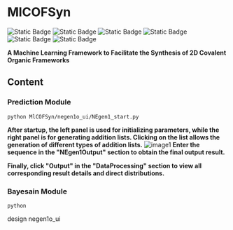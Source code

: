 # MlCOFSyn
<img alt="Static Badge" src="https://img.shields.io/badge/c++-8.1.0-red?style=flat"> <img alt="Static Badge" src="https://img.shields.io/badge/python-3.12-blue?style=flat"> <img alt="Static Badge" src="https://img.shields.io/badge/PyQt5-green?style=flat"> <img alt="Static Badge" src="https://img.shields.io/badge/sklearn-1.4.2-black?style=flat"> <img alt="Static Badge" src="https://img.shields.io/badge/numpy-1.26.4-pink?style=flat"> <img alt="Static Badge" src="https://img.shields.io/badge/pandas-2.2.2-orange?style=flat">


**A Machine Learning Framework to Facilitate the Synthesis of 2D Covalent Organic Frameworks**

## Content
### **Prediction Module**
`python MlCOFSyn/negen1o_ui/NEgen1_start.py`

**After startup, the left panel is used for initializing parameters, while the right panel is for generating addition lists. Clicking on the list allows the generation of different types of addition lists.**
![image1](https://github.com/studentgpt/test1/blob/3733c2ca3381163b403e7604c96d81fef48f1719/image/NEgen1o_1.png)
**Enter the sequence in the "NEgen1Output" section to obtain the final output result.**

**Finally, click "Output" in the "DataProcessing" section to view all corresponding result details and direct distributions.**
### **Bayesain Module**
`python `

design
negen1o_ui

